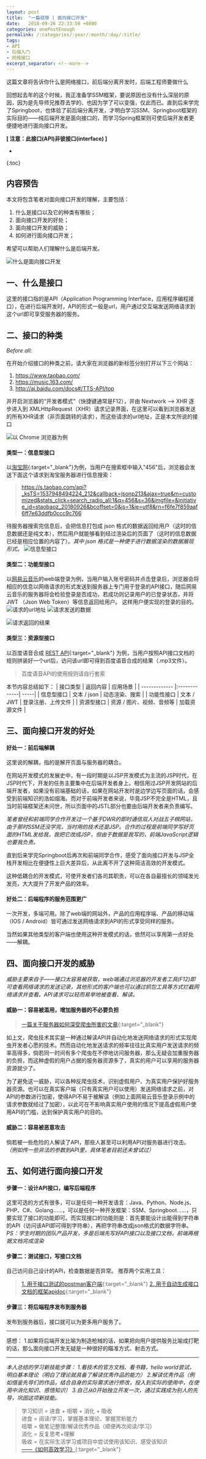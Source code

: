 ```yaml
---
layout: post
title:  "一篇就够 | 面向接口开发"
date:   2018-09-26 22:33:50 +0800
categories: onePostEnough
permalink: /:categories/:year/:month/:day/:title/
tags: 
- API
- 后端入门
- 网络接口
excerpt_separator: <!--more-->
---
```


这篇文章将告诉你什么是网络接口，前后端分离开发时，后端工程师要做什么
 <!--more-->

回想起去年的这个时候，我正准备学SSM框架，要说原因也没有什么深层的原因，因为是先导师兄推荐去学的、也因为学了可以变强，仅此而已。直到后来学完了Springboot，也体验了前后端分离开发，才明白学习SSM、Springboot框架的实际目的——纯后端开发是面向接口的，而学习Spring框架则可使后端开发者更便捷地进行面向接口开发。

**[ 注意：此接口(API)非彼接口(interface) ]**


* 
{:toc}


## 内容预告
本文将包含笔者对面向接口开发的理解，主要包括：
1. 什么是接口以及它的种类有哪些；
2. 面向接口开发的好处；
3. 面向接口开发的威胁；
4. 如何进行面向接口开发；

希望可以帮助人们理解什么是后端开发。

![什么是面向接口开发](https://upload-images.jianshu.io/upload_images/8463645-d42ac1e61375754d.png?imageMogr2/auto-orient/strip%7CimageView2/2/w/1240)


## 一、什么是接口
这里的接口指的是API（Application Programming Interface，应用程序编程接口），在进行后端开发时，API的形式一般是url，用户通过交互端发送网络请求到这个url即可享受服务器的服务。

## 二、接口的种类
_Before all:_

在开始介绍接口的种类之前，请大家在浏览器的新标签分别打开以下三个网站：
1. https://www.taobao.com/
2. https://music.163.com/
3. http://ai.baidu.com/docs#/TTS-API/top

并开启浏览器的“开发者模式”（快捷键通常是F12），并由 Nextwork --> XHR 逐步进入到 XMLHttpRequest（XHR）请求记录界面，在这里可以看到浏览器发送的所有XHR请求（非页面跳转的请求），而这些请求的url地址，正是本文所说的接口

![以 Chrome 浏览器为例](https://upload-images.jianshu.io/upload_images/8463645-c7710f5d14e6e831.png?imageMogr2/auto-orient/strip%7CimageView2/2/w/1240)



#### 类型一：信息型接口
以[淘宝网](https://s.taobao.com/search?q=456&imgfile=&js=1&stats_click=search_radio_all%3A1&initiative_id=staobaoz_20180926&ie=utf8){:target="_blank"}为例，当用户在搜索框中输入"456"后，浏览器会发送下面这个请求到淘宝服务器进行信息搜索：
>https://s.taobao.com/api?_ksTS=1537948494224_212&callback=jsonp213&ajax=true&m=customized&stats_click=search_radio_all:1&q=456&s=36&imgfile=&initiative_id=staobaoz_20180926&bcoffset=0&js=1&ie=utf8&rn=f6fe7f859aaf6ff7e63ddfb0ccc9c766

待服务器搜索完信息后，会把信息打包成 json 格式的数据返回给用户（这时的信息数据还是纯文本），然后用户就能够看到经过渲染后的页面了（这时的信息数据已经是相应位置的内容了）。_其中 json 格式是一种便于进行数据渲染的数据展现形式。_
![信息型接口](https://upload-images.jianshu.io/upload_images/8463645-be94bf4836b66d60.png?imageMogr2/auto-orient/strip%7CimageView2/2/w/1240)

#### 类型二：功能型接口
以[网易云音乐](https://music.163.com/)的web端登录为例，当用户输入账号密码并点击登录后，浏览器会将相应的信息以网络请求的形式发送到服务器上专门用于登录的API接口，随后网易云音乐的服务器将会检验登录是否成功，若成功则记录用户的已登录状态，并将 JWT （Json Web Token）等信息返回给用户。
这样用户便实现的登录的目的。
![请求的url地址](https://upload-images.jianshu.io/upload_images/8463645-72df5d16a111794b.png?imageMogr2/auto-orient/strip%7CimageView2/2/w/1240)
![请求发送的数据](https://upload-images.jianshu.io/upload_images/8463645-24585fd7d4bc317b.png?imageMogr2/auto-orient/strip%7CimageView2/2/w/1240)

![请求返回的结果](https://upload-images.jianshu.io/upload_images/8463645-d8d3e0d28b438599.png?imageMogr2/auto-orient/strip%7CimageView2/2/w/1240)


#### 类型三：资源型接口
以百度语音合成 [REST API](http://ai.baidu.com/docs#/TTS-API/top){:target="_blank"} 为例，当用户按照API接口文档的规则拼装好一个url后，访问该url即可得到百度语音合成的结果（.mp3文件）。



>百度语音API的使用规则请自行套索

本节内容总结如下：
| 接口类型 | 返回内容 | 应用场景 |
| ------------- |:-------------| -----|
| 信息型接口 | 文本 / json | 动态渲染、搜索 |
| 功能性接口 | 文本 / JWT | 登录注册、上传文件 |
| 资源型接口 | 资源 / 图片、视频、音频等 | 加载资源文件 |



## 三、面向接口开发的好处

#### 好处一：前后端解耦
这里说的解耦，指的是解开页面与服务器的耦合。

在网站开发模式的发展史中，有一段时期是以JSP开发模式为主流的JSP时代，在JSP时代下，开发的任务主要集中在后端开发者身上。相信用过JSP开发网站的后端开发者，如果没有前端基础的话，如果在网站开发时是边学边写页面的话，会感受到前端知识的浩如烟海。而对于前端开发者来说，毕竟JSP不完全是HTML，且当时前端框架还未问世，所以页面中的JSTL部分也要由后端开发者来负责编写。

_笔者曾经和前端同学合作开发过一个基于DWR的即时通信双人对战五子棋网站，由于那时SSM还没学完，当时用的技术还是JSP。合作的过程是前端同学写好页面的HTML发给我，我把它改成JSP，但由于数据是我写的，前端JavaScript逻辑也要我负责。_

直到后来学完Springboot后再次和前端同学合作，感受了面向接口开发与JSP全栈开发相比在便捷性上巨大差异后，从此离不开了这种简洁高效的开发模式。

这种低耦合的开发模式，可使开发者们各司其职责，可以在各自最擅长的领域发光发亮，大大提升了开发产品的效率。

#### 好处二：后端程序的服务范围更广

一次开发，多端可用。除了web端的网站外，产品的应用程序端、产品的移动端（IOS / Android）皆可通过发送网络请求到API的形式享受同样的服务。

当然如果其他类型的客户端也使用这种开发模式的话，依然可以享用第一点好处——解耦。

## 四、面向接口开发的威胁
_威胁主要来自于——接口太容易被获取，web端通过浏览器的开发者工具(F12)即可查看网络请求的发送记录，其他形式的客户端也可以通过抓包工具等方式拦截网络请求并查看。API请求可以轻而易举地被查看、解读。_

#### 威胁一：容易被滥用，增加服务器的不必要负担
>[一篇关于服务器如何深受爬虫所害的文章](https://mp.weixin.qq.com/s/0Rjp7qyV2SGtY1tvBLHT8Q){:target="_blank"}

如上文，爬虫技术其实是一种通过解读API并自动化地发送网络请求的形式实现爬虫开发者心愿的技术。然而自动化地发送请求的频率往往比真实用户发送请求的频率高得多，倘若同一时间有多个爬虫在不停地访问服务器，那么无疑会加重服务器的负担，而这种虚假的用户占据的服务器资源多了，真实的用户可以享用的服务器资源就少了。

为了避免这一威胁，可以各种反爬虫技术，识别虚假用户、为真实用户保护好服务器资源。也可以在真实客户端（只有真实用户可以使用）发送网络请求之前，对API的参数进行加密，使得API不易于被解读（例如上面网易云音乐登录示例中的请求参数就经过了加密），以此可在不影响真实用户使用的情况下提高虚假用户使用API的门槛，达到保护真实用户的目的。

#### 威胁二：容易被恶意攻击

倘若被一些危险的人解读了API，那些人甚至可以利用API对服务器进行攻击。
*（例如传一些非法的参数到API里，具体笔者目前还未曾试过）*


## 五、如何进行面向接口开发
#### 步骤一：设计API接口，编写后端程序
这里可选的方式有很多，可以是任何一种开发语言：Java、Python、Node.js、PHP、C#、Golang……，可以是任何一种开发框架：SSM、Springboot……，只要实现了接口的功能即可。而实现接口的功能则是：首先要能设计出能得到字符串的API（访问该API即可得到字符串），再把字符串改成json格式的数据字符串。
*PS：学生时期的团队产品开发，多是后端先写好API接口以及接口文档，前端再根据文档完成渲染*

#### 步骤二：测试接口，写接口文档
自己访问自己设计的API，检查数据是否异常。
推荐两个实用工具：
>[1. 用于接口测试的postman客户端](https://www.getpostman.com/apps){:target="_blank"}
>[2. 用于自动生成接口文档的框架apidoc](http://apidocjs.com/){:target="_blank"}


#### 步骤三：将后端程序发布到服务器
发布到服务器后，接口就可以为更多用户服务了。

___
感想：
1.如果将后端开发比喻为制造枪械的话，如果把向用户提供服务比喻成打靶的话，那么面向接口开发无疑是一种很好的瞄准方式、射击方式。

___
*本人总结的学习新技能步骤：
1.看技术的官方文档、看书籍，hello world尝试，明白基本理论（明白了理论就具备了解读优秀作品的能力）
2.解读优秀作品（例如借鉴先导们的作品，结合自身的实际需求进行修改，投入到实际的使用中，在使用中消化知识、感悟知识）
3.自己从0开始独立开发一次，通过实践成为别人的先导，巩固这项新技能。*
>学习知识 = 进食 + 咀嚼 + 消化 + 吸收<br>
>进食 = 阅读/学习，掌握基本理论、掌握赏析能力<br>
>咀嚼 = 做笔记整理/解读优秀作品（顺便再次阅读/学习）<br>
>消化 = 反复思考+理解<br>
>吸收 = 在实际生活学习或项目中尝试使用该知识、感受该知识<br>
[——《如何高效学习》](https://book.douban.com/subject/25783654/){:target="_blank"}